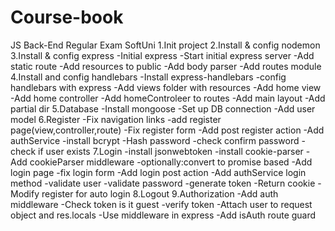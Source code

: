 # Course-book
JS Back-End Regular Exam SoftUni
1.Init project
2.Install & config nodemon
3.Install & config express
-Initial express 
-Start initial express server
-Add static route
-Add resources to public
-Add body parser
-Add routes module
4.Install and config handlebars
-Install express-handlebars
-config handlebars with express
-Add views folder with resources
-Add home view
-Add home controller
-Add homeControleer to routes
-Add main layout
-Add partial dir
5.Database
-Install mongoose
-Set up DB connection
-Add user model
6.Register
-Fix navigation links
-add register page(view,controller,route)
-Fix register form
-Add post register action
-Add authService
-install bcrypt
-Hash password
-check confirm password
-check if user exists
7.Login
-install jsonwebtoken
-install cookie-parser
-Add cookieParser middleware
-optionally:convert to promise based
-Add login page
-fix login form
-Add login post action
-Add authService login method
  -validate user
  -validate password
  -generate token
-Return cookie
-Modify register for auto login
8.Logout
9.Authorization
-Add auth middleware
-Check token is it guest
-verify token
-Attach user to request object and res.locals
-Use middleware in express
-Add isAuth route guard


